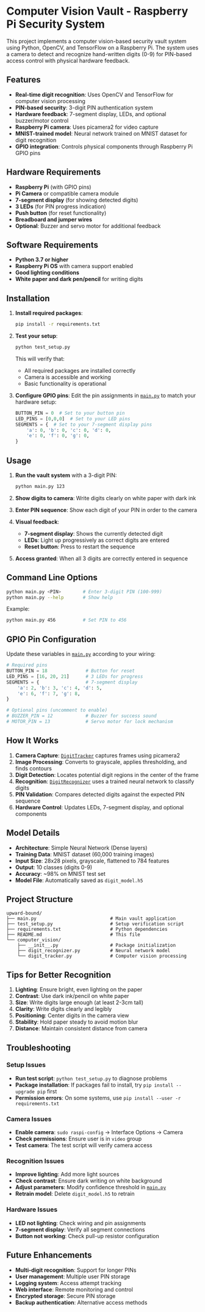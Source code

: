 # Computer Vision Vault - Raspberry Pi Security System

This project implements a computer vision-based security vault system using Python, OpenCV, and TensorFlow on a Raspberry Pi. The system uses a camera to detect and recognize hand-written digits (0-9) for PIN-based access control with physical hardware feedback.

## Features

- **Real-time digit recognition**: Uses OpenCV and TensorFlow for computer vision processing
- **PIN-based security**: 3-digit PIN authentication system
- **Hardware feedback**: 7-segment display, LEDs, and optional buzzer/motor control
- **Raspberry Pi camera**: Uses picamera2 for video capture
- **MNIST-trained model**: Neural network trained on MNIST dataset for digit recognition
- **GPIO integration**: Controls physical components through Raspberry Pi GPIO pins

## Hardware Requirements

- **Raspberry Pi** (with GPIO pins)
- **Pi Camera** or compatible camera module
- **7-segment display** (for showing detected digits)
- **3 LEDs** (for PIN progress indication)
- **Push button** (for reset functionality)
- **Breadboard and jumper wires**
- **Optional**: Buzzer and servo motor for additional feedback

## Software Requirements

- **Python 3.7 or higher**
- **Raspberry Pi OS** with camera support enabled
- **Good lighting conditions**
- **White paper and dark pen/pencil** for writing digits

## Installation

1. **Install required packages**:
   ```bash
   pip install -r requirements.txt
   ```

2. **Test your setup**:
   ```bash
   python test_setup.py
   ```
   This will verify that:
   - All required packages are installed correctly
   - Camera is accessible and working
   - Basic functionality is operational

3. **Configure GPIO pins**: Edit the pin assignments in [`main.py`](main.py) to match your hardware setup:
   ```python
   BUTTON_PIN = 0  # Set to your button pin
   LED_PINS = [0,0,0]  # Set to your LED pins
   SEGMENTS = {  # Set to your 7-segment display pins
       'a': 0, 'b': 0, 'c': 0, 'd': 0,
       'e': 0, 'f': 0, 'g': 0,
   }
   ```

## Usage

1. **Run the vault system** with a 3-digit PIN:
   ```bash
   python main.py 123
   ```

2. **Show digits to camera**: Write digits clearly on white paper with dark ink

3. **Enter PIN sequence**: Show each digit of your PIN in order to the camera

4. **Visual feedback**:
   - **7-segment display**: Shows the currently detected digit
   - **LEDs**: Light up progressively as correct digits are entered
   - **Reset button**: Press to restart the sequence

5. **Access granted**: When all 3 digits are correctly entered in sequence

## Command Line Options

```bash
python main.py <PIN>        # Enter 3-digit PIN (100-999)
python main.py --help       # Show help
```

Example:
```bash
python main.py 456          # Set PIN to 456
```

## GPIO Pin Configuration

Update these variables in [`main.py`](main.py) according to your wiring:

```python
# Required pins
BUTTON_PIN = 18              # Button for reset
LED_PINS = [16, 20, 21]      # 3 LEDs for progress
SEGMENTS = {                 # 7-segment display
    'a': 2, 'b': 3, 'c': 4, 'd': 5,
    'e': 6, 'f': 7, 'g': 8,
}

# Optional pins (uncomment to enable)
# BUZZER_PIN = 12            # Buzzer for success sound
# MOTOR_PIN = 13             # Servo motor for lock mechanism
```

## How It Works

1. **Camera Capture**: [`DigitTracker`](computer_vision/digit_tracker.py) captures frames using picamera2
2. **Image Processing**: Converts to grayscale, applies thresholding, and finds contours
3. **Digit Detection**: Locates potential digit regions in the center of the frame
4. **Recognition**: [`DigitRecognizer`](computer_vision/digit_recognizer.py) uses a trained neural network to classify digits
5. **PIN Validation**: Compares detected digits against the expected PIN sequence
6. **Hardware Control**: Updates LEDs, 7-segment display, and optional components

## Model Details

- **Architecture**: Simple Neural Network (Dense layers)
- **Training Data**: MNIST dataset (60,000 training images)
- **Input Size**: 28x28 pixels, grayscale, flattened to 784 features
- **Output**: 10 classes (digits 0-9)
- **Accuracy**: ~98% on MNIST test set
- **Model File**: Automatically saved as `digit_model.h5`

## Project Structure

```
upward-bound/
├── main.py                           # Main vault application
├── test_setup.py                     # Setup verification script
├── requirements.txt                  # Python dependencies
├── README.md                         # This file
└── computer_vision/
    ├── __init__.py                   # Package initialization
    ├── digit_recognizer.py           # Neural network model
    └── digit_tracker.py              # Computer vision processing
```

## Tips for Better Recognition

1. **Lighting**: Ensure bright, even lighting on the paper
2. **Contrast**: Use dark ink/pencil on white paper
3. **Size**: Write digits large enough (at least 2-3cm tall)
4. **Clarity**: Write digits clearly and legibly
5. **Positioning**: Center digits in the camera view
6. **Stability**: Hold paper steady to avoid motion blur
7. **Distance**: Maintain consistent distance from camera

## Troubleshooting

### Setup Issues
- **Run test script**: `python test_setup.py` to diagnose problems
- **Package installation**: If packages fail to install, try `pip install --upgrade pip` first
- **Permission errors**: On some systems, use `pip install --user -r requirements.txt`

### Camera Issues
- **Enable camera**: `sudo raspi-config` → Interface Options → Camera
- **Check permissions**: Ensure user is in `video` group
- **Test camera**: The test script will verify camera access

### Recognition Issues
- **Improve lighting**: Add more light sources
- **Check contrast**: Ensure dark writing on white background
- **Adjust parameters**: Modify confidence threshold in [`main.py`](main.py)
- **Retrain model**: Delete `digit_model.h5` to retrain

### Hardware Issues
- **LED not lighting**: Check wiring and pin assignments
- **7-segment display**: Verify all segment connections
- **Button not working**: Check pull-up resistor configuration

## Future Enhancements

- **Multi-digit recognition**: Support for longer PINs
- **User management**: Multiple user PIN storage
- **Logging system**: Access attempt tracking
- **Web interface**: Remote monitoring and control
- **Encrypted storage**: Secure PIN storage
- **Backup authentication**: Alternative access methods